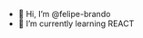 - 👋 Hi, I’m @felipe-brando
- 🌱 I’m currently learning REACT


<!---
felipe-brando/felipe-brando is a ✨ special ✨ repository because its `README.md` (this file) appears on your GitHub profile.
You can click the Preview link to take a look at your changes.
--->
